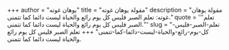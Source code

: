 +++
author = "يوهان غوته"
title = "مقولة يوهان غوته"
description = "مقولة يوهان غوته: تعلم الصبر فليس كل يوم رائع والحياة ليست دائما كما تتمنى."
quote = '''تعلم الصبر فليس كل يوم رائع والحياة ليست دائما كما تتمنى.'''
slug = "تعلم-الصبر-فليس-كل-يوم-رائع-والحياة-ليست-دائما-كما-تتمنى"
+++
تعلم الصبر فليس كل يوم رائع والحياة ليست دائما كما تتمنى.
